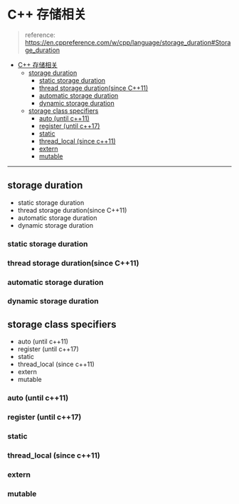 # C++ 存储相关
> reference: https://en.cppreference.com/w/cpp/language/storage_duration#Storage_duration
- [C++ 存储相关](#c-存储相关)
  - [storage duration](#storage-duration)
    - [static storage duration](#static-storage-duration)
    - [thread storage duration(since C++11)](#thread-storage-durationsince-c11)
    - [automatic storage duration](#automatic-storage-duration)
    - [dynamic storage duration](#dynamic-storage-duration)
  - [storage class specifiers](#storage-class-specifiers)
    - [auto (until c++11)](#auto-until-c11)
    - [register (until c++17)](#register-until-c17)
    - [static](#static)
    - [thread\_local (since c++11)](#thread_local-since-c11)
    - [extern](#extern)
    - [mutable](#mutable)
---

## storage duration
- static storage duration
- thread storage duration(since C++11)
- automatic storage duration
- dynamic storage duration

### static storage duration


### thread storage duration(since C++11)

### automatic storage duration

### dynamic storage duration


## storage class specifiers
- auto (until c++11)
- register (until c++17)
- static
- thread_local (since c++11)
- extern
- mutable

### auto (until c++11)


### register (until c++17)

### static

### thread_local (since c++11)

### extern

### mutable